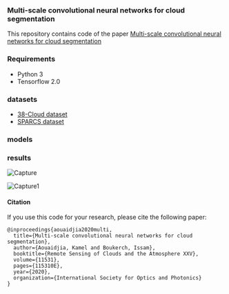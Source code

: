 ### Multi-scale convolutional neural networks for cloud segmentation

This repository contains code of the paper [Multi-scale convolutional neural networks for cloud segmentation](https://www.spiedigitallibrary.org/conference-proceedings-of-spie/11531/115310E/Multi-scale-convolutional-neural-networks-for-cloud-segmentation/10.1117/12.2573810.short)

### Requirements
- Python 3
- Tensorflow 2.0
### datasets

- [38-Cloud dataset](https://www.kaggle.com/sorour/38cloud-cloud-segmentation-in-satellite-images)
- [SPARCS dataset](https://www.usgs.gov/core-science-systems/nli/landsat/spatial-procedures-automated-removal-cloud-and-shadow-sparcs)

### models

### results

![Capture](https://user-images.githubusercontent.com/50513215/123413321-8bb53f80-d5aa-11eb-9818-959ce5031e01.PNG)


![Capture1](https://user-images.githubusercontent.com/50513215/123413334-9079f380-d5aa-11eb-968e-54fd4822752f.PNG)


#### Citation
If you use this code for your research, please cite the following paper:
```
@inproceedings{aouaidjia2020multi,
  title={Multi-scale convolutional neural networks for cloud segmentation},
  author={Aouaidjia, Kamel and Boukerch, Issam},
  booktitle={Remote Sensing of Clouds and the Atmosphere XXV},
  volume={11531},
  pages={115310E},
  year={2020},
  organization={International Society for Optics and Photonics}
}

